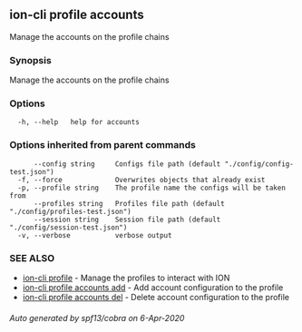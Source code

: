 ## ion-cli profile accounts

Manage the accounts on the profile chains

### Synopsis

Manage the accounts on the profile chains

### Options

```
  -h, --help   help for accounts
```

### Options inherited from parent commands

```
      --config string     Configs file path (default "./config/config-test.json")
  -f, --force             Overwrites objects that already exist
  -p, --profile string    The profile name the configs will be taken from
      --profiles string   Profiles file path (default "./config/profiles-test.json")
      --session string    Session file path (default "./config/session-test.json")
  -v, --verbose           verbose output
```

### SEE ALSO

* [ion-cli profile](ion-cli_profile.md)	 - Manage the profiles to interact with ION
* [ion-cli profile accounts add](ion-cli_profile_accounts_add.md)	 - Add account configuration to the profile
* [ion-cli profile accounts del](ion-cli_profile_accounts_del.md)	 - Delete account configuration to the profile

###### Auto generated by spf13/cobra on 6-Apr-2020
